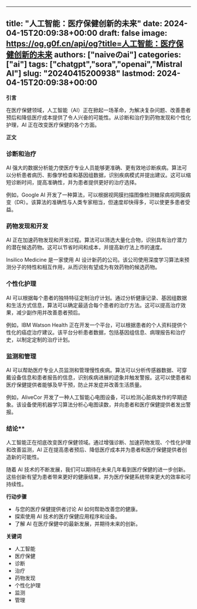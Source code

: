 
---
title: "人工智能：医疗保健创新的未来"
date: 2024-04-15T20:09:38+00:00
draft: false
image: https://og.g0f.cn/api/og?title=人工智能：医疗保健创新的未来
authors: ["naiveのai"]
categories: ["ai"]
tags: ["chatgpt","sora","openai","Mistral AI"]
slug: "20240415200938"
lastmod: 2024-04-15T20:09:38+00:00
---
**引言**

在医疗保健领域，人工智能（AI）正在掀起一场革命，为解决复杂问题、改善患者预后和降低医疗成本提供了令人兴奋的可能性。从诊断和治疗到药物发现和个性化护理，AI 正在改变医疗保健的各个方面。

**正文**

### 诊断和治疗

AI 强大的数据分析能力使医疗专业人员能够更准确、更有效地诊断疾病。算法可以分析患者病历、影像学检查和基因组数据，识别疾病模式并提出建议。这可以缩短诊断时间，提高准确性，并为患者提供更好的治疗选择。

例如，Google AI 开发了一种算法，可以根据视网膜扫描图像检测糖尿病视网膜病变（DR）。该算法的准确性与人类专家相当，但速度却快得多，可以使更多患者受益。

### 药物发现和开发

AI 正在加速药物发现和开发过程。算法可以筛选大量化合物，识别具有治疗潜力的潜在候选药物。这可以节省时间和成本，并提高新疗法上市的速度。

Insilico Medicine 是一家使用 AI 设计新药的公司。该公司使用深度学习算法来预测分子的特性和相互作用，从而识别有望成为有效药物的候选药物。

### 个性化护理

AI 可以根据每个患者的独特特征定制治疗计划。通过分析健康记录、基因组数据和生活方式信息，算法可以确定最适合每个患者的治疗方法。这可以提高治疗效果，减少副作用并改善患者预后。

例如，IBM Watson Health 正在开发一个平台，可以根据患者的个人资料提供个性化的癌症治疗建议。该平台分析患者数据，包括基因组信息、病理报告和治疗史，以制定定制的治疗计划。

### 监测和管理

AI 可以帮助医疗专业人员监测和管理慢性疾病。算法可以分析传感器数据、可穿戴设备信息和患者报告的信息，识别疾病进展的迹象并触发警报。这可以使患者和医疗保健提供者能够及早干预，防止并发症并改善生活质量。

例如，AliveCor 开发了一种人工智能心电图设备，可以检测心脏病发作的早期迹象。该设备使用机器学习算法分析心电图读数，并向患者和医疗保健提供者发出警报。

### 结论**

人工智能正在彻底改变医疗保健领域。通过增强诊断、加速药物发现、个性化护理和改善监测，AI 正在提高患者预后、降低医疗成本并为患者和医疗保健提供者创造新的可能性。

随着 AI 技术的不断发展，我们可以期待在未来几年看到医疗保健的进一步创新。这些创新有望为患者带来更好的健康结果，并为医疗保健系统带来更大的效率和可持续性。

**行动步骤**

* 与您的医疗保健提供者讨论 AI 如何帮助改善您的健康。
* 探索使用 AI 技术的医疗保健应用程序和设备。
* 了解 AI 在医疗保健中的最新发展，并期待未来的创新。

**关键词**

* 人工智能
* 医疗保健
* 诊断
* 治疗
* 药物发现
* 个性化护理
* 监测
* 管理